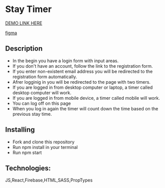 # Stay Timer

[DEMO LINK HERE](https://nvalja.github.io/react-firebase/)

[figma](https://www.figma.com/file/egYo82rhagjLVjMJ0TK1jo/Development-WEB-1?node-id=0%3A1)

## Description
* In the begin you have a login form with input areas.
* If you don't have an account, follow the link to the registration form.
* If you enter non-existent email address you will be redirected to the registration form automatically.
* Afrer logginig in you will be redirected to the page with two timers.
* If you are logged in from desktop computer or laptop, a timer called desktop computer will work.
* If you are logged in from mobile device, a timer called mobile will work.
* You can log off on this page
* When you log in again the timer will count down the time based on the previous stay time.

## Installing
* Fork and clone this repository
* Run npm install in your terminal
* Run npm start

## Technologies:
 JS,React,Firebase,HTML,SASS,PropTypes


